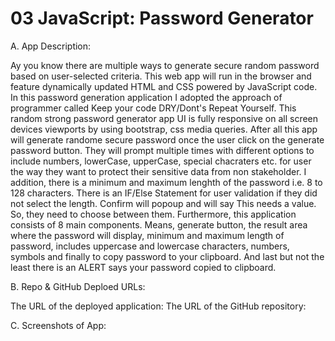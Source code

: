 # 03 JavaScript: Password Generator

A.  App Description:

Ay you know there are multiple ways to generate secure random password based on user-selected criteria. This web app will run in the browser and feature dynamically updated HTML and CSS powered by JavaScript code. In this password generation application I adopted the approach of programmer called Keep your code DRY/Dont's Repeat Yourself. This random strong password generator app UI is fully responsive on all screen devices viewports by using bootstrap, css media queries. After all this app will generate randome secure password once the user click on the generate password button. They will prompt multiple times with different options to include numbers, lowerCase, upperCase, special chacraters etc. for user the way they want to protect their sensitive data from non stakeholder. I addition, there is a minimum and maximum lenghth of the password i.e. 8 to 128 characters. There is an IF/Else Statement for user validation if they did not select the length. Confirm will popoup and will say This needs a value. So, they need to choose between them. Furthermore, this application consists of 8 main components. Means, generate button, the result area where the password will display, minimum and maximum length of password, includes uppercase and lowercase characters, numbers, symbols and finally to copy password to your clipboard. And last but not the least there is an ALERT says your password copied to clipboard. 

B.  Repo & GitHub Deploed URLs:

The URL of the deployed application: 
The URL of the GitHub repository: 


C.  Screenshots of App:




